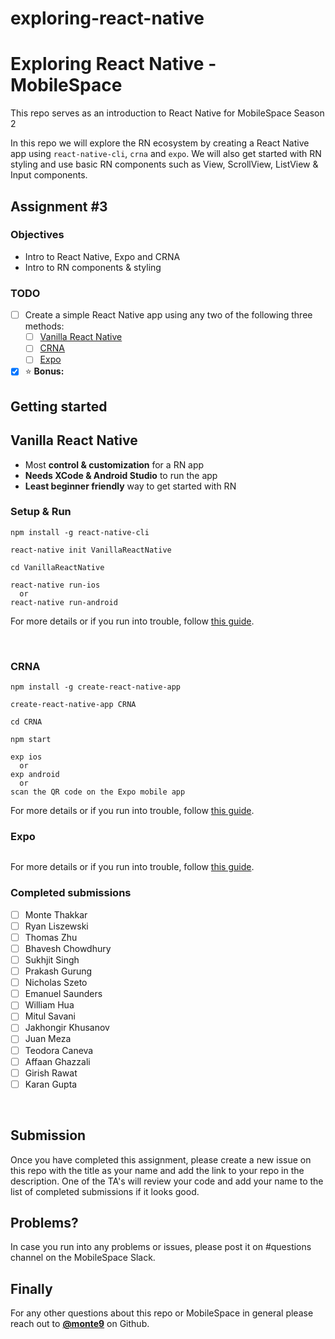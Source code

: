 # exploring-react-native
# Exploring React Native - MobileSpace

This repo serves as an introduction to React Native for MobileSpace Season 2

In this repo we will explore the RN ecosystem by creating a React Native app using `react-native-cli`, `crna` and `expo`. We will also get started with RN styling and use basic RN components such as View, ScrollView, ListView & Input components.

## Assignment #3

### Objectives

- Intro to React Native, Expo and CRNA
- Intro to RN components & styling

### TODO

- [ ] Create a simple React Native app using any two of the following three methods:
  - [ ] [Vanilla React Native](https://facebook.github.io/react-native/)
  - [ ] [CRNA](https://github.com/react-community/create-react-native-app)
  - [ ] [Expo](https://expo.io)

- [x] :star: **Bonus:**

## Getting started

## Vanilla React Native

- Most **control & customization** for a RN app
- **Needs XCode & Android Studio** to run the app
- **Least beginner friendly** way to get started with RN

### Setup & Run

```
npm install -g react-native-cli

react-native init VanillaReactNative

cd VanillaReactNative

react-native run-ios
  or
react-native run-android
```

For more details or if you run into trouble, follow [this guide](https://facebook.github.io/react-native/docs/getting-started.html#installing-dependencies).

<br />

### CRNA

```
npm install -g create-react-native-app

create-react-native-app CRNA

cd CRNA

npm start

exp ios
  or
exp android
  or
scan the QR code on the Expo mobile app
```

For more details or if you run into trouble, follow [this guide](https://github.com/react-community/create-react-native-app#quick-overview).

### Expo

```

```

For more details or if you run into trouble, follow [this guide](https://docs.expo.io/versions/latest/guides/up-and-running.html).

### Completed submissions

- [ ] Monte Thakkar
- [ ] Ryan Liszewski
- [ ] Thomas Zhu
- [ ] Bhavesh Chowdhury
- [ ] Sukhjit Singh
- [ ] Prakash Gurung
- [ ] Nicholas Szeto
- [ ] Emanuel Saunders
- [ ] William Hua
- [ ] Mitul Savani
- [ ] Jakhongir Khusanov
- [ ] Juan Meza
- [ ] Teodora Caneva
- [ ] Affaan Ghazzali
- [ ] Girish Rawat
- [ ] Karan Gupta

<br />

## Submission

Once you have completed this assignment, please create a new issue on this repo with the title as your name and add the link to your repo in the description. One of the TA's will review your code and add your name to the list of completed submissions if it looks good.

## Problems?

In case you run into any problems or issues, please post it on #questions channel on the MobileSpace Slack.

## Finally

For any other questions about this repo or MobileSpace in general please reach out to [**@monte9**](https://github.com/monte9) on Github.
